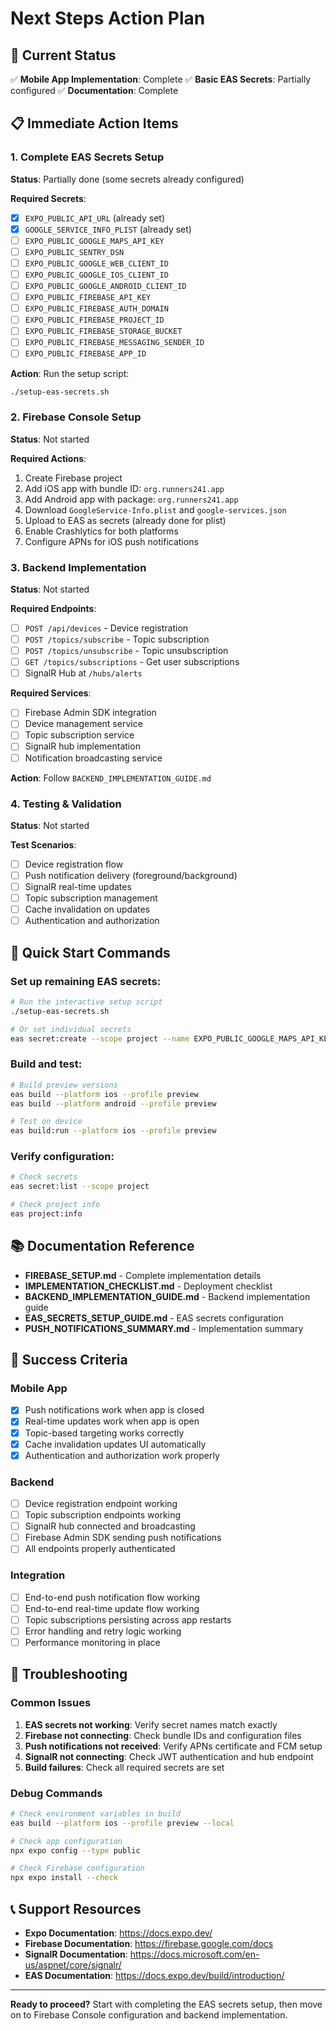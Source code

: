# Next Steps Action Plan

## 🎯 Current Status
✅ **Mobile App Implementation**: Complete
✅ **Basic EAS Secrets**: Partially configured
✅ **Documentation**: Complete

## 📋 Immediate Action Items

### 1. Complete EAS Secrets Setup
**Status**: Partially done (some secrets already configured)

**Required Secrets**:
- [x] `EXPO_PUBLIC_API_URL` (already set)
- [x] `GOOGLE_SERVICE_INFO_PLIST` (already set)
- [ ] `EXPO_PUBLIC_GOOGLE_MAPS_API_KEY`
- [ ] `EXPO_PUBLIC_SENTRY_DSN`
- [ ] `EXPO_PUBLIC_GOOGLE_WEB_CLIENT_ID`
- [ ] `EXPO_PUBLIC_GOOGLE_IOS_CLIENT_ID`
- [ ] `EXPO_PUBLIC_GOOGLE_ANDROID_CLIENT_ID`
- [ ] `EXPO_PUBLIC_FIREBASE_API_KEY`
- [ ] `EXPO_PUBLIC_FIREBASE_AUTH_DOMAIN`
- [ ] `EXPO_PUBLIC_FIREBASE_PROJECT_ID`
- [ ] `EXPO_PUBLIC_FIREBASE_STORAGE_BUCKET`
- [ ] `EXPO_PUBLIC_FIREBASE_MESSAGING_SENDER_ID`
- [ ] `EXPO_PUBLIC_FIREBASE_APP_ID`

**Action**: Run the setup script:
```bash
./setup-eas-secrets.sh
```

### 2. Firebase Console Setup
**Status**: Not started

**Required Actions**:
1. Create Firebase project
2. Add iOS app with bundle ID: `org.runners241.app`
3. Add Android app with package: `org.runners241.app`
4. Download `GoogleService-Info.plist` and `google-services.json`
5. Upload to EAS as secrets (already done for plist)
6. Enable Crashlytics for both platforms
7. Configure APNs for iOS push notifications

### 3. Backend Implementation
**Status**: Not started

**Required Endpoints**:
- [ ] `POST /api/devices` - Device registration
- [ ] `POST /topics/subscribe` - Topic subscription
- [ ] `POST /topics/unsubscribe` - Topic unsubscription
- [ ] `GET /topics/subscriptions` - Get user subscriptions
- [ ] SignalR Hub at `/hubs/alerts`

**Required Services**:
- [ ] Firebase Admin SDK integration
- [ ] Device management service
- [ ] Topic subscription service
- [ ] SignalR hub implementation
- [ ] Notification broadcasting service

**Action**: Follow `BACKEND_IMPLEMENTATION_GUIDE.md`

### 4. Testing & Validation
**Status**: Not started

**Test Scenarios**:
- [ ] Device registration flow
- [ ] Push notification delivery (foreground/background)
- [ ] SignalR real-time updates
- [ ] Topic subscription management
- [ ] Cache invalidation on updates
- [ ] Authentication and authorization

## 🚀 Quick Start Commands

### Set up remaining EAS secrets:
```bash
# Run the interactive setup script
./setup-eas-secrets.sh

# Or set individual secrets
eas secret:create --scope project --name EXPO_PUBLIC_GOOGLE_MAPS_API_KEY --value "your_key_here"
```

### Build and test:
```bash
# Build preview versions
eas build --platform ios --profile preview
eas build --platform android --profile preview

# Test on device
eas build:run --platform ios --profile preview
```

### Verify configuration:
```bash
# Check secrets
eas secret:list --scope project

# Check project info
eas project:info
```

## 📚 Documentation Reference

- **FIREBASE_SETUP.md** - Complete implementation details
- **IMPLEMENTATION_CHECKLIST.md** - Deployment checklist
- **BACKEND_IMPLEMENTATION_GUIDE.md** - Backend implementation guide
- **EAS_SECRETS_SETUP_GUIDE.md** - EAS secrets configuration
- **PUSH_NOTIFICATIONS_SUMMARY.md** - Implementation summary

## 🎯 Success Criteria

### Mobile App
- [x] Push notifications work when app is closed
- [x] Real-time updates work when app is open
- [x] Topic-based targeting works correctly
- [x] Cache invalidation updates UI automatically
- [x] Authentication and authorization work properly

### Backend
- [ ] Device registration endpoint working
- [ ] Topic subscription endpoints working
- [ ] SignalR hub connected and broadcasting
- [ ] Firebase Admin SDK sending push notifications
- [ ] All endpoints properly authenticated

### Integration
- [ ] End-to-end push notification flow working
- [ ] End-to-end real-time update flow working
- [ ] Topic subscriptions persisting across app restarts
- [ ] Error handling and retry logic working
- [ ] Performance monitoring in place

## 🔧 Troubleshooting

### Common Issues
1. **EAS secrets not working**: Verify secret names match exactly
2. **Firebase not connecting**: Check bundle IDs and configuration files
3. **Push notifications not received**: Verify APNs certificate and FCM setup
4. **SignalR not connecting**: Check JWT authentication and hub endpoint
5. **Build failures**: Check all required secrets are set

### Debug Commands
```bash
# Check environment variables in build
eas build --platform ios --profile preview --local

# Check app configuration
npx expo config --type public

# Check Firebase configuration
npx expo install --check
```

## 📞 Support Resources

- **Expo Documentation**: https://docs.expo.dev/
- **Firebase Documentation**: https://firebase.google.com/docs
- **SignalR Documentation**: https://docs.microsoft.com/en-us/aspnet/core/signalr/
- **EAS Documentation**: https://docs.expo.dev/build/introduction/

---

**Ready to proceed?** Start with completing the EAS secrets setup, then move on to Firebase Console configuration and backend implementation.
